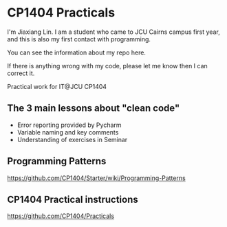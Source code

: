 # CP1404 Practicals

I'm Jiaxiang Lin. I am a student who came to JCU Cairns campus first year, and this is also my first contact with programming.

You can see the information about my repo here.

If there is anything wrong with my code, please let me know then I can correct it.

Practical work for IT@JCU CP1404

## The 3 main lessons about "clean code"

- Error reporting provided by Pycharm
- Variable naming and key comments
- Understanding of exercises in Seminar

## Programming Patterns

https://github.com/CP1404/Starter/wiki/Programming-Patterns

## CP1404 Practical instructions

https://github.com/CP1404/Practicals